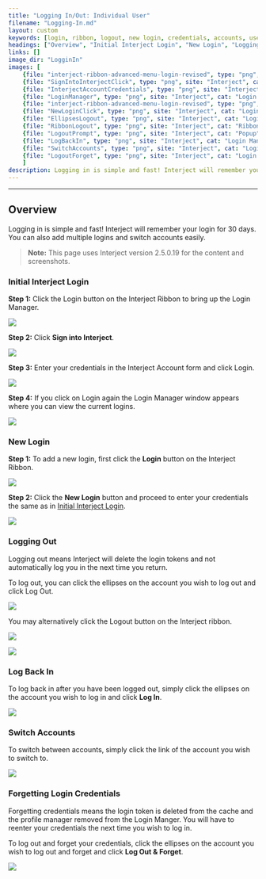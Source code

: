 ```yaml
---
title: "Logging In/Out: Individual User"
filename: "Logging-In.md"
layout: custom
keywords: [login, ribbon, logout, new login, credentials, accounts, user]
headings: ["Overview", "Initial Interject Login", "New Login", "Logging Out", "Log Back In", "Switch Accounts", "Forgetting Login Credentials"]
links: []
image_dir: "LogginIn"
images: [
	{file: "interject-ribbon-advanced-menu-login-revised", type: "png", site: "Interject", cat: "Ribbon", sub: "", report: "", ribbon: "Simple", config: ""}, 
	{file: "SignIntoInterjectClick", type: "png", site: "Interject", cat: "Login Manager", sub: "", report: "", ribbon: "", config: ""}, 
	{file: "InterjectAccountCredentials", type: "png", site: "Interject", cat: "Enter Credentials", sub: "", report: "", ribbon: "", config: ""}, 
	{file: "LoginManager", type: "png", site: "Interject", cat: "Login Manager", sub: "", report: "", ribbon: "", config: ""}, 
	{file: "interject-ribbon-advanced-menu-login-revised", type: "png", site: "Interject", cat: "Login Manager", sub: "", report: "", ribbon: "Simple", config: ""}, 
	{file: "NewLoginClick", type: "png", site: "Interject", cat: "Login Manager", sub: "", report: "", ribbon: "", config: ""}, 
	{file: "EllipsesLogout", type: "png", site: "Interject", cat: "Login Manager", sub: "", report: "", ribbon: "", config: ""}, 
	{file: "RibbonLogout", type: "png", site: "Interject", cat: "Ribbon", sub: "", report: "", ribbon: "Simple", config: ""}, 
	{file: "LogoutPrompt", type: "png", site: "Interject", cat: "Popup", sub: "Logout", report: "", ribbon: "", config: ""}, 
	{file: "LogBackIn", type: "png", site: "Interject", cat: "Login Manager", sub: "", report: "", ribbon: "", config: ""}, 
	{file: "SwitchAccounts", type: "png", site: "Interject", cat: "Login Manager", sub: "", report: "", ribbon: "", config: ""}, 
	{file: "LogoutForget", type: "png", site: "Interject", cat: "Login Manager", sub: "", report: "", ribbon: "", config: ""}
	]
description: Logging in is simple and fast! Interject will remember your login and sign you in automatically subsequent visits. You can also add multiple logins and switch accounts easily.
---
```

* * *

## Overview

Logging in is simple and fast! Interject will remember your login for 30 days. You can also add multiple logins and switch accounts easily.

<blockquote class=highlight_note>
<b>Note:</b> This page uses Interject version 2.5.0.19 for the content and screenshots.
</blockquote>

### Initial Interject Login

**Step 1:** Click the Login button on the Interject Ribbon to bring up the Login Manager.

![](/images/LogginIn/interject-ribbon-advanced-menu-login-revised.png)
<br>

**Step 2:** Click **Sign into Interject**.

![](/images/LogginIn/SignIntoInterjectClick.png)
<br>

**Step 3:** Enter your credentials in the Interject Account form and click Login.

![](/images/LogginIn/InterjectAccountCredentials.png)
<br>

**Step 4:** If you click on Login again the Login Manager window appears where you can view the current logins.

![](/images/LogginIn/LoginManager.png)
<br>

### New Login

**Step 1:** To add a new login, first click the **Login** button on the Interject Ribbon.

![](/images/LogginIn/interject-ribbon-advanced-menu-login-revised.png)
<br>

**Step 2:** Click the **New Login** button and proceed to enter your credentials the same as in [Initial Interject Login](#initial-interject-login).

![](/images/LogginIn/NewLoginClick.png)
<br>

### Logging Out

Logging out means Interject will delete the login tokens and not automatically log you in the next time you return.

To log out, you can click the ellipses on the account you wish to log out and click Log Out.

![](/images/LogginIn/EllipsesLogout.png)
<br>

You may alternatively click the Logout button on the Interject ribbon.

![](/images/LogginIn/RibbonLogout.png)
<br>

![](/images/LogginIn/LogoutPrompt.png)
<br>

### Log Back In

To log back in after you have been logged out, simply click the ellipses on the account you wish to log in and click **Log In**.

![](/images/LogginIn/LogBackIn.png)
<br>

### Switch Accounts

To switch between accounts, simply click the link of the account you wish to switch to.

![](/images/LogginIn/SwitchAccounts.png)
<br>

### Forgetting Login Credentials

Forgetting credentials means the login token is deleted from the cache and the profile manager removed from the Login Manger. You will have to reenter your credentials the next time you wish to log in.

To log out and forget your credentials, click the ellipses on the account you wish to log out and forget and click **Log Out & Forget**.

![](/images/LogginIn/LogoutForget.png)
<br>

